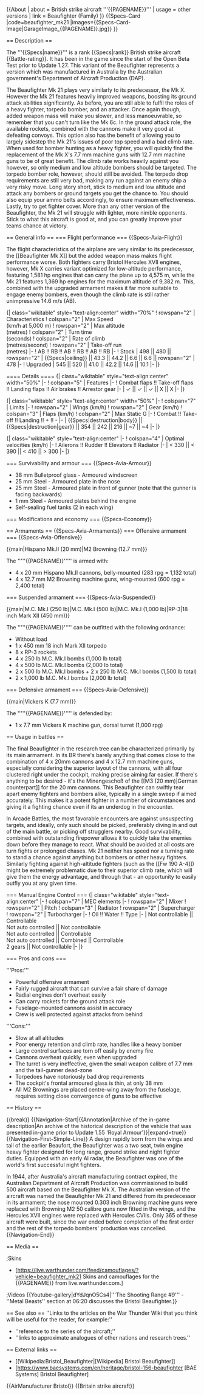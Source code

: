 {{About
| about = British strike aircraft '''{{PAGENAME}}'''
| usage = other versions
| link = Beaufighter (Family)
}}
{{Specs-Card
|code=beaufighter_mk21
|images={{Specs-Card-Image|GarageImage_{{PAGENAME}}.jpg}}
}}

== Description ==
<!-- ''In the description, the first part should be about the history of and the creation and combat usage of the aircraft, as well as its key features. In the second part, tell the reader about the aircraft in the game. Insert a screenshot of the vehicle, so that if the novice player does not remember the vehicle by name, he will immediately understand what kind of vehicle the article is talking about.'' -->
The '''{{Specs|name}}''' is a rank {{Specs|rank}} British strike aircraft {{Battle-rating}}. It has been in the game since the start of the Open Beta Test prior to Update 1.27. This variant of the Beaufighter represents a version which was manufactured in Australia by the Australian government's Department of Aircraft Production (DAP).

The Beaufighter Mk 21 plays very similarly to its predecessor, the Mk X. However the Mk 21 features heavily improved weapons, boosting its ground attack abilities significantly. As before, you are still able to fulfil the roles of a heavy fighter, torpedo bomber, and an attacker. Once again though, added weapon mass will make you slower, and less manoeuvrable, so remember that you can't turn like the Mk 6c. In the ground attack role, the available rockets, combined with the cannons make it very good at defeating convoys. This option also has the benefit of allowing you to largely sidestep the Mk 21's issues of poor top speed and a bad climb rate. When used for bomber hunting as a heavy fighter, you will quickly find the replacement of the Mk X's 7.7 mm machine guns with 12.7 mm machine guns to be of great benefit. The climb rate works heavily against you however, so only medium and low altitude bombers should be targeted. The torpedo bomber role, however, should still be avoided. The torpedo drop requirements are still very bad, making any run against an enemy ship a very risky move. Long story short, stick to medium and low altitude and attack any bombers or ground targets you get the chance to. You should also equip your ammo belts accordingly, to ensure maximum effectiveness. Lastly, try to get fighter cover. More than any other version of the Beaufighter, the Mk 21 will struggle with lighter, more nimble opponents. Stick to what this aircraft is good at, and you can greatly improve your teams chance at victory.

== General info ==
=== Flight performance ===
{{Specs-Avia-Flight}}
<!-- ''Describe how the aircraft behaves in the air. Speed, manoeuvrability, acceleration and allowable loads - these are the most important characteristics of the vehicle.'' -->
The flight characteristics of the airplane are very similar to its predecessor, the [[Beaufighter Mk X]] but the added weapon mass makes flight performance worse. Both fighters carry Bristol Hercules XVII engines, however, Mk X carries variant optimized for low-altitude performance, featuring 1,581 hp engines that can carry the plane up to 4,575 m, while the Mk 21 features 1,369 hp engines for the maximum altitude of 9,382 m. This, combined with the upgraded armament makes it far more suitable to engage enemy bombers, even though the climb rate is still rather unimpressive 14.6 m/s (AB).

{| class="wikitable" style="text-align:center" width="70%"
! rowspan="2" | Characteristics
! colspan="2" | Max Speed<br>(km/h at 5,000 m)
! rowspan="2" | Max altitude<br>(metres)
! colspan="2" | Turn time<br>(seconds)
! colspan="2" | Rate of climb<br>(metres/second)
! rowspan="2" | Take-off run<br>(metres)
|-
! AB !! RB !! AB !! RB !! AB !! RB
|-
! Stock
| 498 || 480 || rowspan="2" | {{Specs|ceiling}} || 43.3 || 44.2 || 6.6 || 6.6 || rowspan="2" | 478
|-
! Upgraded
| 545 || 520 || 41.0 || 42.2 || 14.6 || 10.1
|-
|}

==== Details ====
{| class="wikitable" style="text-align:center" width="50%"
|-
! colspan="5" | Features
|-
! Combat flaps !! Take-off flaps !! Landing flaps !! Air brakes !! Arrestor gear
|-
| ✓ || ✓ || ✓ || X || X     <!-- ✓ -->
|-
|}

{| class="wikitable" style="text-align:center" width="50%"
|-
! colspan="7" | Limits
|-
! rowspan="2" | Wings (km/h)
! rowspan="2" | Gear (km/h)
! colspan="3" | Flaps (km/h)
! colspan="2" | Max Static G
|-
! Combat !! Take-off !! Landing !! + !! -
|-
| {{Specs|destruction|body}} || {{Specs|destruction|gear}} || 354 || 242 || 216 || ~7 || ~4
|-
|}

{| class="wikitable" style="text-align:center"
|-
! colspan="4" | Optimal velocities (km/h)
|-
! Ailerons !! Rudder !! Elevators !! Radiator
|-
| < 330 || < 390 || < 410 || > 300
|-
|}

=== Survivability and armour ===
{{Specs-Avia-Armour}}
<!-- ''Examine the survivability of the aircraft. Note how vulnerable the structure is and how secure the pilot is, whether the fuel tanks are armoured, etc. Describe the armour, if there is any, and also mention the vulnerability of other critical aircraft systems.'' -->

* 38 mm Bulletproof glass - Armoured windscreen
* 25 mm Steel - Armoured plate in the nose
* 25 mm Steel - Armoured plate in front of gunner (note that the gunner is facing backwards)
* 1 mm Steel - Armoured plates behind the engine
* Self-sealing fuel tanks (2 in each wing)

=== Modifications and economy ===
{{Specs-Economy}}

== Armaments ==
{{Specs-Avia-Armaments}}
=== Offensive armament ===
{{Specs-Avia-Offensive}}
<!-- ''Describe the offensive armament of the aircraft, if any. Describe how effective the cannons and machine guns are in a battle, and also what belts or drums are better to use. If there is no offensive weaponry, delete this subsection.'' -->
{{main|Hispano Mk.II (20 mm)|M2 Browning (12.7 mm)}}

The '''''{{PAGENAME}}''''' is armed with:

* 4 x 20 mm Hispano Mk.II cannons, belly-mounted (283 rpg = 1,132 total)
* 4 x 12.7 mm M2 Browning machine guns, wing-mounted (600 rpg = 2,400 total)

=== Suspended armament ===
{{Specs-Avia-Suspended}}
<!-- ''Describe the aircraft's suspended armament: additional cannons under the wings, bombs, rockets and torpedoes. This section is especially important for bombers and attackers. If there is no suspended weaponry remove this subsection.'' -->
{{main|M.C. Mk.I (250 lb)|M.C. Mk.I (500 lb)|M.C. Mk.I (1,000 lb)|RP-3|18 inch Mark XII (450 mm)}}

The '''''{{PAGENAME}}''''' can be outfitted with the following ordnance:

* Without load
* 1 x 450 mm 18 inch Mark XII torpedo
* 8 x RP-3 rockets
* 4 x 250 lb M.C. Mk.I bombs (1,000 lb total)
* 4 x 500 lb M.C. Mk.I bombs (2,000 lb total)
* 2 x 500 lb M.C. Mk.I bombs + 2 x 250 lb M.C. Mk.I bombs (1,500 lb total)
* 2 x 1,000 lb M.C. Mk.I bombs (2,000 lb total)

=== Defensive armament ===
{{Specs-Avia-Defensive}}
<!-- ''Defensive armament with turret machine guns or cannons, crewed by gunners. Examine the number of gunners and what belts or drums are better to use. If defensive weaponry is not available, remove this subsection.'' -->
{{main|Vickers K (7.7 mm)}}

The '''''{{PAGENAME}}''''' is defended by:

* 1 x 7.7 mm Vickers K machine gun, dorsal turret (1,000 rpg)

== Usage in battles ==
<!-- ''Describe the tactics of playing in the aircraft, the features of using aircraft in a team and advice on tactics. Refrain from creating a "guide" - do not impose a single point of view, but instead, give the reader food for thought. Examine the most dangerous enemies and give recommendations on fighting them. If necessary, note the specifics of the game in different modes (AB, RB, SB).'' -->
The final Beaufighter in the research tree can be characterized primarily by its main armament.  In its BR there's barely anything that comes close to the combination of 4 x 20mm cannons and 4 x 12.7 mm machine guns, especially considering the superior layout of the cannons, with all four clustered right under the cockpit, making precise aiming far easier. If there's anything to be desired - it's the Minengeschoß of the [[M3 (20 mm)|German counterpart]] for the 20 mm cannons. This Beaufighter can swiftly tear apart enemy fighters and bombers alike, typically in a single sweep if aimed accurately. This makes it a potent fighter in a number of circumstances and giving it a fighting chance even if its an underdog in the encounter.

In Arcade Battles, the most favorable encounters are against unsuspecting targets, and ideally, only such should be picked, preferably diving in and out of the main battle, or picking off strugglers nearby. Good survivability, combined with outstanding firepower allows it to quickly take the enemies down before they manage to react. What should be avoided at all costs are turn fights or prolonged chases. Mk 21 neither has speed nor a turning rate to stand a chance against anything but bombers or other heavy fighters. Similarly fighting against high-altitude fighters (such as the [[Fw 190 A-4]]) might be extremely problematic due to their superior climb rate, which will give them the energy advantage, and through that - an opportunity to easily outfly you at any given time.

=== Manual Engine Control ===
{| class="wikitable" style="text-align:center"
|-
! colspan="7" | MEC elements
|-
! rowspan="2" | Mixer
! rowspan="2" | Pitch
! colspan="3" | Radiator
! rowspan="2" | Supercharger
! rowspan="2" | Turbocharger
|-
! Oil !! Water !! Type
|-
| Not controllable || Controllable<br>Not auto controlled || Not controllable<br>Not auto controlled || Controllable<br>Not auto controlled || Combined || Controllable<br>2 gears || Not controllable
|-
|}

=== Pros and cons ===
<!-- ''Summarise and briefly evaluate the vehicle in terms of its characteristics and combat effectiveness. Mark its pros and cons in the bulleted list. Try not to use more than 6 points for each of the characteristics. Avoid using categorical definitions such as "bad", "good" and the like - use substitutions with softer forms such as "inadequate" and "effective".'' -->

'''Pros:'''

* Powerful offensive armament
* Fairly rugged aircraft that can survive a fair share of damage
* Radial engines don't overheat easily
* Can carry rockets for the ground attack role
* Fuselage-mounted cannons assist in accuracy
* Crew is well protected against attacks from behind

'''Cons:'''

* Slow at all altitudes
* Poor energy retention and climb rate, handles like a heavy bomber
* Large control surfaces are torn off easily by enemy fire
* Cannons overheat quickly, even when upgraded
* The turret is very ineffective, given the small weapon calibre of 7.7 mm and the tail-gunner dead-zone
* Torpedoes have notoriously bad drop requirements
* The cockpit's frontal armoured glass is thin, at only 38 mm
* All M2 Brownings are placed centre-wing away from the fuselage, requires setting close convergence of guns to be effective

== History ==
<!-- ''Describe the history of the creation and combat usage of the aircraft in more detail than in the introduction. If the historical reference turns out to be too long, take it to a separate article, taking a link to the article about the vehicle and adding a block "/History" (example: <nowiki>https://wiki.warthunder.com/(Vehicle-name)/History</nowiki>) and add a link to it here using the <code>main</code> template. Be sure to reference text and sources by using <code><nowiki><ref></ref></nowiki></code>, as well as adding them at the end of the article with <code><nowiki><references /></nowiki></code>. This section may also include the vehicle's dev blog entry (if applicable) and the in-game encyclopedia description (under <code><nowiki>=== In-game description ===</nowiki></code>, also if applicable).'' -->

{{break}}
{{Navigation-Start|{{Annotation|Archive of the in-game description|An archive of the historical description of the vehicle that was presented in-game prior to Update 1.55 'Royal Armour'}}|expand=true}}
{{Navigation-First-Simple-Line}}
A design rapidly born from the wings and tail of the earlier Beaufort, the Beaufighter was a two seat, twin engine heavy fighter designed for long range, ground strike and night fighter duties. Equipped with an early AI radar, the Beaufighter was one of the world's first successful night fighters.

In 1944, after Australia's aircraft manufacturing contract expired, the Australian Department of Aircraft Production was commissioned to build 500 aircraft based on the Beaufighter Mk X. The Australian version of the aircraft was named the Beaufighter Mk 21 and differed from its predecessor in its armament; the nose mounted 0.303 inch Browning machine guns were replaced with Browning M2 50 calibre guns now fitted in the wings, and the Hercules XVII engines were replaced with Hercules CVIIs. Only 365 of these aircraft were built, since the war ended before completion of the first order and the rest of the torpedo bombers' production was cancelled.
{{Navigation-End}}

== Media ==
<!-- ''Excellent additions to the article would be video guides, screenshots from the game, and photos.'' -->

;Skins

* [https://live.warthunder.com/feed/camouflages/?vehicle=beaufighter_mk21 Skins and camouflages for the {{PAGENAME}} from live.warthunder.com.]

;Videos
{{Youtube-gallery|dYdJqnO5Cs4|'''The Shooting Range #9''' - ''Metal Beasts'' section at 06:20 discusses the Bristol Beaufighter.}}

== See also ==
''Links to the articles on the War Thunder Wiki that you think will be useful for the reader, for example:''

* ''reference to the series of the aircraft;''
* ''links to approximate analogues of other nations and research trees.''

== External links ==
<!-- ''Paste links to sources and external resources, such as:''
* ''topic on the official game forum;''
* ''other literature.'' -->

* [[Wikipedia:Bristol_Beaufighter|[Wikipedia] Bristol Beaufighter]]
* [https://www.baesystems.com/en/heritage/bristol-156-beaufighter <nowiki>[BAE Systems]</nowiki> Bristol Beaufighter]

{{AirManufacturer Bristol}}
{{Britain strike aircraft}}